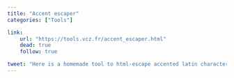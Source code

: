 ```yaml
---
title: "Accent escaper"
categories: ["Tools"]

link:
    url: "https://tools.vcz.fr/accent_escaper.html"
    dead: true
    follow: true

tweet: "Here is a homemade tool to html-escape accented latin characters."
---
```

